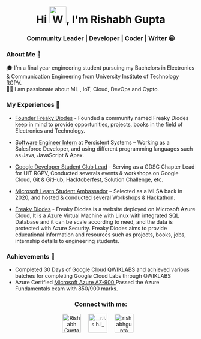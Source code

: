 <h1 align="center">Hi <img src="https://raw.githubusercontent.com/nixin72/nixin72/master/wave.gif" 
         alt="Waving hand animated gif"
         height="45"
         width="45" />, I'm Rishabh Gupta</h1>
         <h3 align="center">Community Leader | Developer | Coder | Writer 😁 </h3>

### About Me 🚀
🎓 I’m a final year engineering student pursuing my Bachelors in Electronics & Communication Engineering from University Institute of Technology RGPV. </br>
👨‍💻  I am passionate about ML , IoT, Cloud, DevOps and Cypto. </br>

### My Experiences 🙌
- [Founder Freaky Diodes](https://freakydiodes.com) - Founded a community named Freaky Diodes keep in mind to provide opportunities, projects, books in the field of Electronics and Technology.
- [Software Engineer Intern](https://www.persistent.com/) at Persistent Systems – Working as a Salesforce Developer, and using different programming languages such as Java, JavaScript & Apex.
- [Google Developer Student Club Lead]( https://gdsc.community.dev/university-institute-of-technology-rgpv/ ) - Serving as a GDSC Chapter Lead for UIT RGPV, Conducted severals events & workshops on Google Cloud, Git & GitHub, Hacktoberfest, Solution Challenge, etc.
- [Microsoft Learn Student Ambassador]( https://studentambassadors.microsoft.com/ ) – Selected as a MLSA back in 2020, and hosted & conducted several Workshops & Hackathon.

- [Freaky Diodes](https://freakydiodes.com) - Freaky Diodes is a website deployed on Microsoft Azure Cloud, It is a Azure Virtual Machine with Linux with integrated SQL Database and it can be scale according to need, and the data is protected with Azure Security. Freaky Diodes aims to provide educational information and resources such as projects, books, jobs, internship details to engineering students.

### Achievements 🏅
- Completed 30 Days of Google Cloud [QWIKLABS]( https://www.qwiklabs.com/) and achieved various batches for completing Google Cloud Labs through QWIKLABS 
- Azure Certified [ Microsoft Azure AZ-900 ](https://www.credly.com/badges/704fe5b6-1c3c-4670-847f-2fa1e79164e1?source=linked_in_profile) Passed the Azure Fundamentals exam with 850/900 marks.

<h3 align="center">Connect with me:</h3>
<p align="center">
<a href="https://www.linkedin.com/in/rishabhgupta1/" target="blank"><img align="center" src="https://img.icons8.com/cute-clipart/64/000000/linkedin.png" alt="Rishabh Gupta" height="50" width="50" /></a>&nbsp;&nbsp;&nbsp;&nbsp;
<a href="https://instagram.com/whoami_apoorv" target="blank"><img align="center" src="https://img.icons8.com/cute-clipart/64/000000/instagram-new.png" alt="__r.i.s.h.i_" height="50" width="50" /></a>&nbsp;&nbsp;&nbsp;&nbsp;
<a href="https://twitter.com/__rishabhgupta" target="blank"><img align="center" src="https://img.icons8.com/cute-clipart/64/000000/twitter.png" alt="rishabhgupta" height="50" width="50" /></a> &nbsp;&nbsp;&nbsp;
</p>
